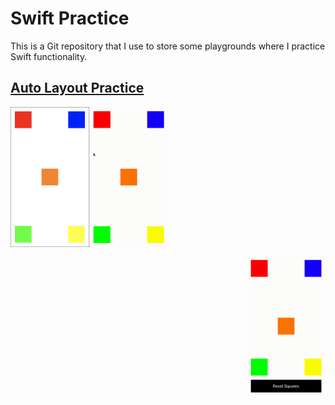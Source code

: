 # Swift Practice
This is a Git repository that I use to store some playgrounds where I practice Swift functionality.

## [Auto Layout Practice](https://github.com/StevenWorrall/Swift-Practice/tree/master/Auto_Layout/)

<a href="url"><img src="https://github.com/StevenWorrall/Swift-Practice/blob/master/Pictures/Basic_Auto_Layout.png" align="left" height=25% width=25% ></a>

<a href="url"><img src="https://github.com/StevenWorrall/Swift-Practice/blob/master/Pictures/Basic_Auto_Layout_Animation.gif" align="center" height=25% width=25% ></a>

<a href="url"><img src="https://github.com/StevenWorrall/Swift-Practice/blob/master/Pictures/Auto_Layout_Remake_Animation.gif" align="right" height=25% width=25% ></a>


